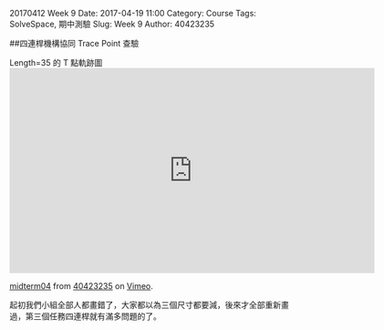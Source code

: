 20170412 Week 9 
Date: 2017-04-19 11:00
Category: Course
Tags: SolveSpace, 期中測驗
Slug: Week 9
Author: 40423235

##四連桿機構協同 Trace Point 查驗

<p>Length=35 的 T 點軌跡圖
<iframe src="https://player.vimeo.com/video/214882857" width="640" height="360" frameborder="0" webkitallowfullscreen mozallowfullscreen allowfullscreen></iframe>
<p><a href="https://vimeo.com/214882857">midterm04</a> from <a href="https://vimeo.com/user64041155">40423235</a> on <a href="https://vimeo.com">Vimeo</a>.</p>

<p>起初我們小組全部人都畫錯了，大家都以為三個尺寸都要減，後來才全部重新畫過，第三個任務四連桿就有滿多問題的了。 </p>

